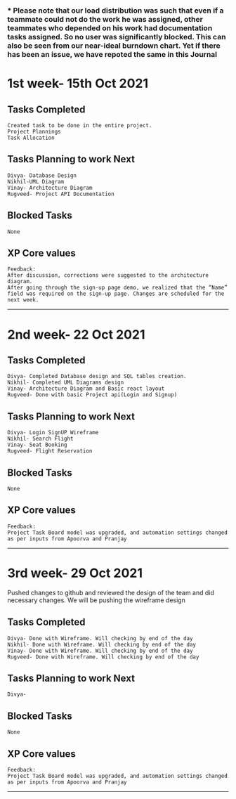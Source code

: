### \* Please note that our load distribution was such that even if a teammate could not do the work he was assigned, other teammates who depended on his work had documentation tasks assigned. So no user was significantly blocked. This can also be seen from our near-ideal burndown chart. Yet if there has been an issue, we have repoted the same in this Journal

# 1st week- 15th Oct 2021

## Tasks Completed

    Created task to be done in the entire project.
    Project Plannings
    Task Allocation

## Tasks Planning to work Next

    Divya- Database Design
    Nikhil-UML Diagram
    Vinay- Architecture Diagram
    Rugveed- Project API Documentation

## Blocked Tasks

    None

## XP Core values

    Feedback:
    After discussion, corrections were suggested to the architecture diagram.
    After going through the sign-up page demo, we realized that the “Name” field was required on the sign-up page. Changes are scheduled for the next week.

---

# 2nd week- 22 Oct 2021

## Tasks Completed

    Divya- Completed Database design and SQL tables creation.
    Nikhil- Completed UML Diagrams design
    Vinay- Architecture Diagram and Basic react layout
    Rugveed- Done with basic Project api(Login and Signup)

## Tasks Planning to work Next

    Divya- Login SignUP Wireframe
    Nikhil- Search Flight
    Vinay- Seat Booking
    Rugveed- Flight Reservation

## Blocked Tasks

    None

## XP Core values

    Feedback:
    Project Task Board model was upgraded, and automation settings changed as per inputs from Apoorva and Pranjay

---

# 3rd week- 29 Oct 2021

Pushed changes to github and reviewed the design of the team and did necessary changes. We will be pushing the wireframe design

## Tasks Completed

    Divya- Done with Wireframe. Will checking by end of the day
    Nikhil- Done with Wireframe. Will checking by end of the day
    Vinay- Done with Wireframe. Will checking by end of the day
    Rugveed- Done with Wireframe. Will checking by end of the day

## Tasks Planning to work Next

    Divya-

## Blocked Tasks

    None

## XP Core values

    Feedback:
    Project Task Board model was upgraded, and automation settings changed as per inputs from Apoorva and Pranjay

---
